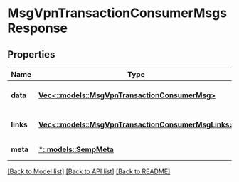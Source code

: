 # MsgVpnTransactionConsumerMsgsResponse

## Properties
Name | Type | Description | Notes
------------ | ------------- | ------------- | -------------
**data** | [**Vec<::models::MsgVpnTransactionConsumerMsg>**](MsgVpnTransactionConsumerMsg.md) |  | [optional] [default to null]
**links** | [**Vec<::models::MsgVpnTransactionConsumerMsgLinks>**](MsgVpnTransactionConsumerMsgLinks.md) |  | [optional] [default to null]
**meta** | [***::models::SempMeta**](SempMeta.md) |  | [default to null]

[[Back to Model list]](../README.md#documentation-for-models) [[Back to API list]](../README.md#documentation-for-api-endpoints) [[Back to README]](../README.md)


